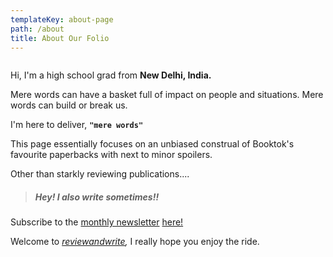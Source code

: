 ```yaml
---
templateKey: about-page
path: /about
title: About Our Folio
---
```

![]()

Hi, I'm a high school grad from **New Delhi, India.**

Mere words can have a basket full of impact on people and situations. Mere words can build or break us. 

I'm here to deliver, **`"mere words"`**

This page essentially focuses on an unbiased construal of Booktok's favourite paperbacks with next to minor spoilers.

Other than starkly reviewing publications....

> ##### Hey! I also write sometimes!!

Subscribe to the [monthly newsletter](https://www.reviewandwrite.com/products) [here!](https://www.reviewandwrite.com/contact)

Welcome to *[reviewandwrite](https://www.reviewandwrite.com/),* I really hope you enjoy the ride.